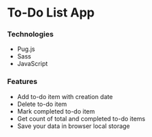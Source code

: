 # To-Do List App
### Technologies
- Pug.js
- Sass
- JavaScript
### Features
- Add to-do item with creation date
- Delete to-do item
- Mark completed to-do item
- Get count of total and completed to-do items
- Save your data in browser local storage
